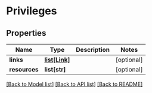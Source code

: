# Privileges

## Properties
Name | Type | Description | Notes
------------ | ------------- | ------------- | -------------
**links** | [**list[Link]**](Link.md) |  | [optional] 
**resources** | **list[str]** |  | [optional] 

[[Back to Model list]](../README.md#documentation-for-models) [[Back to API list]](../README.md#documentation-for-api-endpoints) [[Back to README]](../README.md)

